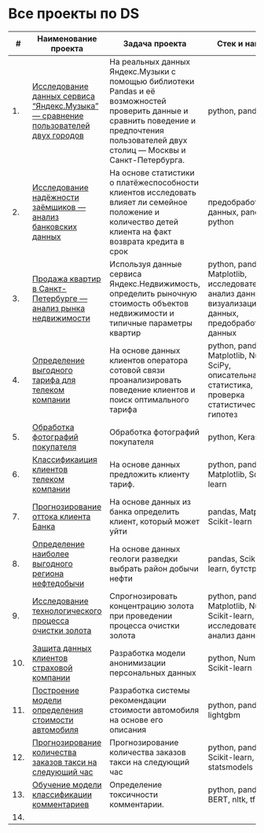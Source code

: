 # Все проекты по DS

| #    | Наименование проекта                | Задача проекта                                                     | Стек и навыки                                                       |
| ---- | ------------------------------------------------------------ | ------------------------------------------------------------ | ------------------------------------------------------------ |
| 1.   | [Исследование данных сервиса “Яндекс.Музыка” — сравнение пользователей двух городов](https://github.com/madisdead/DS-projects/tree/main/yandex-music) | На реальных данных Яндекс.Музыки c помощью библиотеки Pandas и её возможностей проверить данные и сравнить поведение и предпочтения пользователей двух столиц — Москвы и Санкт-Петербурга. | python, pandas       |
| 2.   | [Исследование надёжности заёмщиков — анализ банковских данных](https://github.com/madisdead/DS-projects/tree/main/borrower-analysis) | На основе статистики о платёжеспособности клиентов исследовать влияет ли семейное положение и количество детей клиента на факт возврата кредита в срок | предобработка данных, pandas, python |
| 3.   | [Продажа квартир в Санкт-Петербурге — анализ рынка недвижимости](https://github.com/madisdead/DS-projects/tree/main/apartments-for-sale) | Используя данные сервиса Яндекс.Недвижимость, определить рыночную стоимость объектов недвижимости и типичные параметры квартир          | python, pandas, Matplotlib, исследовательский анализ данных, визуализация данных, предобработка данных |
| 4.   | [Определение выгодного тарифа для телеком компании](https://github.com/madisdead/DS-projects/tree/main/tariff-determination) |  На основе данных клиентов оператора сотовой связи проанализировать поведение клиентов и поиск оптимального тарифа         | python, pandas, Matplotlib, Numpy, SciPy, описательная статистика, проверка статистических гипотез |
| 5.   | [Обработка фотографий покупателя](https://github.com/madisdead/DS-projects/tree/main/photo-processing) |  Обработка фотографий покупателя         | python, Keras |
| 6.   | [Классификаиция клиентов телеком компании](https://github.com/madisdead/DS-projects/tree/main/classification-of-telecom-clients) |  На основе данных предложить клиенту тариф.         | python, pandas, Matplotlib, Scikit-learn |
| 7.   | [Прогнозирование оттока клиента Банка](https://github.com/madisdead/DS-projects/tree/main/customer-churn) |  На основе данных из банка определить клиент, который может уйти         | pandas, MatplotLib, Scikit-learn |
| 8.   | [Определение наиболее выгодного региона нефтедобычи](https://github.com/madisdead/DS-projects/tree/main/oil-production) | На основе данных геологи разведки выбрать район добычи нефти          | pandas, Scikit-learn, бутстреп |
| 9.   | [Исследование технологического процесса очистки золота](https://github.com/madisdead/DS-projects/tree/main/gold-recovery) | Спрогнозировать концентрацию золота при проведении процесса очистки золота          | python, pandas, Matplotlib, NumPy, Scikit-learn, исследовательский анализ данных |
| 10.   | [Защита данных клиентов страховой компании](https://github.com/madisdead/DS-projects/tree/main/data-protection) |  Разработка модели анонимизации персональных данных         | python, NumPy, Scikit-learn |
| 11.   | [Построение модели определения стоимости автомобиля](https://github.com/madisdead/DS-projects/tree/main/car-price) |  Разработка системы рекомендации стоимости автомобиля на основе его описания         | python, pandas, lightgbm |
| 12.   | [Прогнозирование количества заказов такси на следующий час](https://github.com/madisdead/DS-projects/tree/main/taxi) | Прогнозирование количества заказов такси на следующий час          | python, pandas, Scikit-learn, statsmodels |
| 13.   | [Обучение модели классификации комментариев](https://github.com/madisdead/DS-projects/tree/main/text-analysis) | Определение токсичности комментарии.          | python, pandas, BERT, nltk, tf-idf |
| 14.   | []() |           |  |
